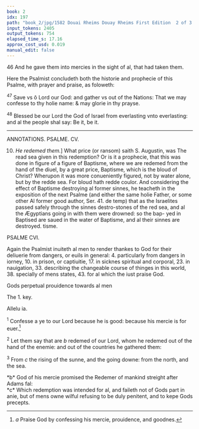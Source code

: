 ```yaml
---
book: 2
idx: 197
path: "book_2/jpg/1582 Douai Rheims Douay Rheims First Edition  2 of 3 1610 Old Testament.pdf-197.jpg"
input_tokens: 2405
output_tokens: 754
elapsed_time_s: 17.16
approx_cost_usd: 0.019
manual_edit: false
---
```

46 And he gave them into mercies in the sight of al, that had taken them.

<aside>Here the Psalmist concludeth both the historie and prophecie of this Psalme, with prayer and praise, as foloweth:</aside>

<sup>47</sup> Save vs ô Lord our God: and gather vs out of the Nations:
That we may confesse to thy holie name: & may glorie in thy prayse.

<sup>48</sup> Blessed be our Lord the God of Israel from everlasting vnto everlasting: and al the people shal say: Be it, be it.

---

ANNOTATIONS. PSALME. CV.

10. *He redemed them.*] What price (or ransom) saith S. Augustin, was The read sea given in this redemption? Or is it a prophecie, that this was done in figure of a figure of Baptisme, where we are redemed from the hand of the diuel, by a great price, Baptisme, which is the bloud of Christ? Wherupon it was more conueniently figured, not by water alone, but by the redde sea. For bloud hath redde coulor. And considering the effect of Baptisme destroying al former sinnes, he teacheth in the exposition of the next Psalme (and either the same holie Father, or some other Al former good author, Ser. 41. de temp) that as the Israelites passed safely through the sinnes destro-stones of the red sea, and al the Ægyptians going in with them were drowned: so the bap- yed in Baptised are saued in the water of Baptisme, and al their sinnes are destroyed. tisme.

PSALME CVI.

<aside>Again the Psalmist inuiteth al men to render thankes to God for their deliuerie from dangers, or euils in general: 4. particularly from dangers in iorney, 10. in prison, or captiuitie, 17. in sicknes spiritual and corporal, 23. in nauigation, 33. describing the changeable course of thinges in this world, 38. specially of mens states, 43. for al which the iust praise God.</aside>

Gods perpetual prouidence towards al men

The 1. key.

Allelu ia.

<sup>1</sup> Confesse a ye to our Lord because he is good: because his mercie is for euer.[^1]

<sup>2</sup> Let them say that are *b* redemed of our Lord, whom he redemed out of the hand of the enemie: and out of the countries he gathered them:

<sup>3</sup> From *c* the rising of the sunne, and the going downe: from the north, and the sea.

[^1]: *a* Praise God by confessing his mercie, prouidence, and goodnes.

<aside>*b* God of his mercie promised the Redemer of mankind streight after Adams fal:</aside>

<aside>*c* Which redemption was intended for al, and faileth not of Gods part in anie, but of mens owne wilful refusing to be duly penitent, and to kepe Gods precepts.</aside>